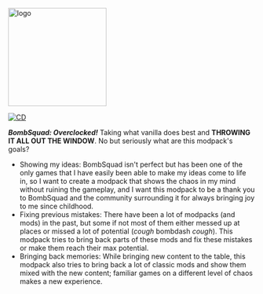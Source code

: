 <img
src="https://github.com/EraOSBeta/bacore9/blob/master/logo.png"
height="200" alt="logo">

[![CD](https://github.com/EraOSBeta/bacore9/actions/workflows/cd.yml/badge.svg)](https://github.com/EraOSBeta/bacore9/actions/workflows/cd.yml)

***BombSquad: Overclocked!*** Taking what vanilla does best and **THROWING IT ALL OUT THE WINDOW**. No but seriously what are this modpack's goals?
- Showing my ideas: BombSquad isn't perfect but has been one of the only games that I have easily been able to make my ideas come to life in, so I want to create a modpack that shows the chaos in my mind without ruining the gameplay, and I want this modpack to be a thank you to BombSquad and the community surrounding it for always bringing joy to me since childhood.
- Fixing previous mistakes: There have been a lot of modpacks (and mods) in the past, but some if not most of them either messed up at places or missed a lot of potential (*cough* bombdash *cough*). This modpack tries to bring back parts of these mods and fix these mistakes or make them reach their max potential.
- Bringing back memories: While bringing new content to the table, this modpack also tries to bring back a lot of classic mods and show them mixed with the new content; familiar games on a different level of chaos makes a new experience.
